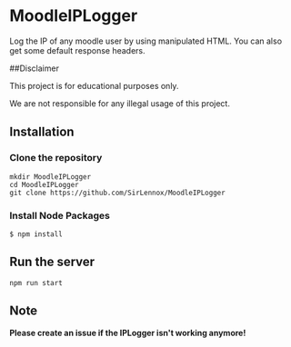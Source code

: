 # MoodleIPLogger
Log the IP of any moodle user by using manipulated HTML.
You can also get some default response headers.

##Disclaimer

This project is for educational purposes only.

We are not responsible for any illegal usage of this project.

## Installation

### Clone the repository

```
mkdir MoodleIPLogger
cd MoodleIPLogger
git clone https://github.com/SirLennox/MoodleIPLogger
```
### Install Node Packages

```
$ npm install
```

## Run the server

```
npm run start
```

## Note

**Please create an issue if the IPLogger isn't working anymore!**

